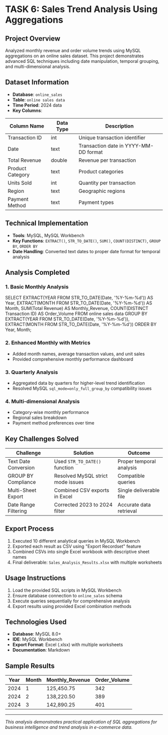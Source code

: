 # TASK 6: Sales Trend Analysis Using Aggregations

## Project Overview
Analyzed monthly revenue and order volume trends using MySQL aggregations on an online sales dataset. This project demonstrates advanced SQL techniques including date manipulation, temporal grouping, and multi-dimensional analysis.

## Dataset Information
- **Database**: `online_sales`
- **Table**: `online sales data`
- **Time Period**: 2024 data
- **Key Columns**: 

| Column Name | Data Type | Description |
|-------------|-----------|-------------|
| Transaction ID | int | Unique transaction identifier |
| Date | text | Transaction date in YYYY-MM-DD format |
| Total Revenue | double | Revenue per transaction |
| Product Category | text | Product categories |
| Units Sold | int | Quantity per transaction |
| Region | text | Geographic regions |
| Payment Method | text | Payment types |

## Technical Implementation
- **Tools**: MySQL, MySQL Workbench
- **Key Functions**: `EXTRACT()`, `STR_TO_DATE()`, `SUM()`, `COUNT(DISTINCT)`, `GROUP BY`, `ORDER BY`
- **Date Handling**: Converted text dates to proper date format for temporal analysis

## Analysis Completed

### 1. Basic Monthly Analysis
SELECT
EXTRACT(YEAR FROM STR_TO_DATE(Date, '%Y-%m-%d')) AS Year,
EXTRACT(MONTH FROM STR_TO_DATE(Date, '%Y-%m-%d')) AS Month,
SUM(Total Revenue) AS Monthly_Revenue,
COUNT(DISTINCT Transaction ID) AS Order_Volume
FROM online sales data
GROUP BY EXTRACT(YEAR FROM STR_TO_DATE(Date, '%Y-%m-%d')),
EXTRACT(MONTH FROM STR_TO_DATE(Date, '%Y-%m-%d'))
ORDER BY Year, Month;


### 2. Enhanced Monthly with Metrics
- Added month names, average transaction values, and unit sales
- Provided comprehensive monthly performance dashboard

### 3. Quarterly Analysis
- Aggregated data by quarters for higher-level trend identification
- Resolved MySQL `sql_mode=only_full_group_by` compatibility issues

### 4. Multi-dimensional Analysis
- Category-wise monthly performance
- Regional sales breakdown
- Payment method preferences over time


## Key Challenges Solved

| Challenge | Solution | Outcome |
|-----------|----------|---------|
| Text Date Conversion | Used `STR_TO_DATE()` function | Proper temporal analysis |
| GROUP BY Compliance | Resolved MySQL strict mode issues | Compatible queries |
| Multi-Sheet Export | Combined CSV exports in Excel | Single deliverable file |
| Date Range Filtering | Corrected 2023 to 2024 filter | Accurate data retrieval |

## Export Process
1. Executed 10 different analytical queries in MySQL Workbench
2. Exported each result as CSV using "Export Recordset" feature  
3. Combined CSVs into single Excel workbook with descriptive sheet names
4. Final deliverable: `Sales_Analysis_Results.xlsx` with multiple worksheets

## Usage Instructions
1. Load the provided SQL scripts in MySQL Workbench
2. Ensure database connection to `online_sales` schema
3. Execute queries sequentially for comprehensive analysis
4. Export results using provided Excel combination methods

## Technologies Used
- **Database**: MySQL 8.0+
- **IDE**: MySQL Workbench
- **Export Format**: Excel (.xlsx) with multiple worksheets
- **Documentation**: Markdown

## Sample Results
| Year | Month | Monthly_Revenue | Order_Volume |
|------|-------|----------------|--------------|
| 2024 | 1     | 125,450.75     | 342          |
| 2024 | 2     | 138,220.50     | 389          |
| 2024 | 3     | 142,890.25     | 401          |

---
*This analysis demonstrates practical application of SQL aggregations for business intelligence and trend analysis in e-commerce data.*
